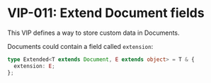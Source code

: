 # VIP-011: Extend Document fields

This VIP defines a way to store custom data in Documents.

Documents could contain a field called `extension`:

```ts
type Extended<T extends Document, E extends object> = T & {
  extension: E;
};
```
